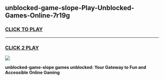 
## unblocked-game-slope-Play-Unblocked-Games-Online-7r19g
<h3>
<a href="https://premium76.site?title=unblocked-game-slope&ref=24A">CLICK TO PLAY</a></h3>
<hr>

<h3>
<a href="https://premium76.site?title=unblocked-game-slope&ref=24A">CLICK 2 PLAY</a>
  
</h3>

<a href="https://premium76.site?title=unblocked-game-slope&ref=24A"><img src="https://clearcache.store/games.png"></a>


**unblocked-game-slope games unblocked: Your Gateway to Fun and Accessible Online Gaming**
